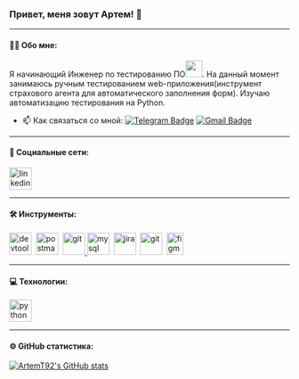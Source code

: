 ### Привет, меня зовут Артем! 👋

---

#### 👨‍💻 Обо мне:
Я начинающий Инженер по тестированию ПО<img src="https://media.giphy.com/media/WUlplcMpOCEmTGBtBW/giphy.gif" width="30px">. На данный момент занимаюсь ручным тестированием web-приложения(инструмент страхового агента для автоматического заполнения форм). Изучаю автоматизацию тестирования на Python.  

- 📫 Как связаться со мной: [![Telegram Badge](https://img.shields.io/badge/-trunilinart-blue?style=flat&logo=Telegram&logoColor=white)](https://t.me/trunilinart) [![Gmail Badge](https://img.shields.io/badge/-Gmail-red?style=flat&logo=Gmail&logoColor=white)](mailto:a.trunilin92@mail.ru)

---
#### 🤝 Социальные сети:

  <div id="badges">
    <a href="https://ru.linkedin.com/in/artem-trunilin-925117243" target="_blank">
      <img src="https://cdn-icons-png.flaticon.com/512/2504/2504799.png" width="40" height="40" alt="linkedin" />
    </a>
    

---

#### 🛠 Инструменты:

<div>
  <img src="https://d33wubrfki0l68.cloudfront.net/38b5c953a4667366685d55db55d057c86db1fc54/a0fdc/static/acae6b24d940347661ca901ea07f47c1/chrome-dev-logo-icon.png" title="devtools" alt="devtools" width="40" height="40"/>&nbsp
  <img src="https://seeklogo.com/images/P/postman-logo-0087CA0D15-seeklogo.com.png" title="postman" alt="postman" width="40" height="40"/>&nbsp
  <a href="https://www.jetbrains.com/pycharm/" target="_blank" rel="noreferrer"> <img src="https://raw.githubusercontent.com/daniilshat/daniilshat/2583381c09497c680369e95dce7e029d93484d94/icons/PyCharm.svg" alt="git" width="40" height="40"/> </a>
  <img src="https://cdn.jsdelivr.net/gh/devicons/devicon/icons/mysql/mysql-original.svg" title="mysql" alt="mysql" width="40" height="40"/>&nbsp
  <img src="https://cdn.jsdelivr.net/gh/devicons/devicon/icons/jira/jira-original.svg" title="jira" alt="jira" width="40" height="40"/>&nbsp
  <img src="https://cdn.jsdelivr.net/gh/devicons/devicon/icons/git/git-original.svg" title="git" alt="git" width="40" height="40"/>&nbsp
  <a href="https://www.figma.com/" target="_blank" rel="noreferrer"> <img src="https://raw.githubusercontent.com/daniilshat/daniilshat/2d7eafe5250314b3d422c86b35de062e0f1f5178/icons/figma.svg" alt="figma" width="30" height="40"/> </a> 
</div>

---
#### 💻 Технологии:

<a href="https://www.python.org" target="_blank" rel="noreferrer"> <img src="https://raw.githubusercontent.com/daniilshat/daniilshat/2d7eafe5250314b3d422c86b35de062e0f1f5178/icons/python.svg" alt="python" width="40" height="40"/> </a>


---
#### ⚙️ GitHub статистика:

<a href="http://www.github.com/ArtemT92"><img src="https://github-readme-stats.vercel.app/api?username=ArtemT92&show_icons=true&hide=&count_private=true&title_color=0891b2&text_color=ffffff&icon_color=0891b2&bg_color=000000&hide_border=true&show_icons=true" alt="ArtemT92's GitHub stats" /></a>

